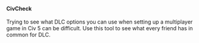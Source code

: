 #### CivCheck

Trying to see what DLC options you can use when setting up a multiplayer game in Civ 5 can be difficult.
Use this tool to see what every friend has in common for DLC.